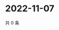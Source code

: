 # 2022-11-07

共 0 条

<!-- BEGIN WEIBO -->
<!-- 最后更新时间 Mon Nov 07 2022 07:01:11 GMT+0800 (China Standard Time) -->

<!-- END WEIBO -->
